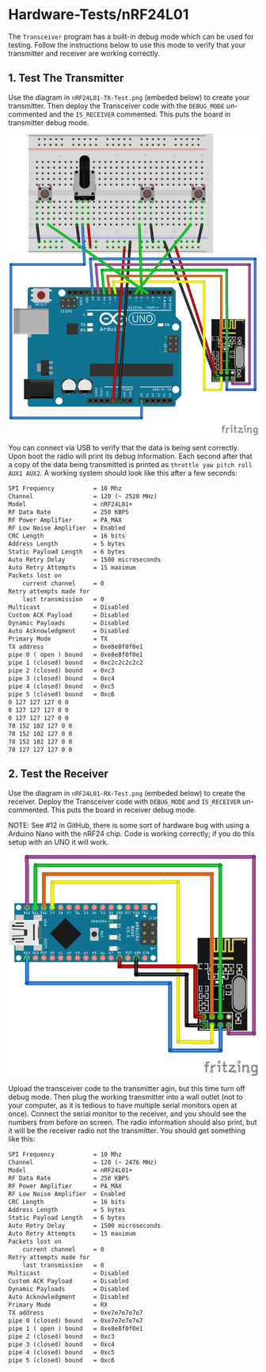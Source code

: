 # Hardware-Tests/nRF24L01

The ```Transceiver``` program has a built-in debug mode which can be used for testing. Follow the instructions below to use this mode to verify that your transmitter and receiver are working correctly.

## 1. Test The Transmitter

Use the diagram in ```nRF24L01-TX-Test.png``` (embeded below) to create your transmitter.
Then deploy the Transceiver code with the ```DEBUG_MODE``` un-commented and the ```IS_RECEIVER``` commented.
This puts the board in transmitter debug mode.

![Wiring Diagram for testing transmission](./nRF24L01-TX-Test.png)

You can connect via USB to verify that the data is being sent correctly.
Upon boot the radio will print its debug information.
Each second after that a copy of the data being transmitted is printed as ```throttle yaw pitch roll AUX1 AUX2```.
A working system should look like this after a few seconds:

```plaintext
SPI Frequency           = 10 Mhz
Channel                 = 120 (~ 2520 MHz)
Model                   = nRF24L01+
RF Data Rate            = 250 KBPS
RF Power Amplifier      = PA_MAX
RF Low Noise Amplifier  = Enabled
CRC Length              = 16 bits
Address Length          = 5 bytes
Static Payload Length   = 6 bytes
Auto Retry Delay        = 1500 microseconds
Auto Retry Attempts     = 15 maximum
Packets lost on
    current channel     = 0
Retry attempts made for
    last transmission   = 0
Multicast               = Disabled
Custom ACK Payload      = Disabled
Dynamic Payloads        = Disabled
Auto Acknowledgment     = Disabled
Primary Mode            = TX
TX address              = 0xe8e8f0f0e1
pipe 0 ( open ) bound   = 0xe8e8f0f0e1
pipe 1 (closed) bound   = 0xc2c2c2c2c2
pipe 2 (closed) bound   = 0xc3
pipe 3 (closed) bound   = 0xc4
pipe 4 (closed) bound   = 0xc5
pipe 5 (closed) bound   = 0xc6
0 127 127 127 0 0
0 127 127 127 0 0
0 127 127 127 0 0
78 152 102 127 0 0
78 152 102 127 0 0
78 152 102 127 0 0
78 127 127 127 0 0
```

## 2. Test the Receiver

Use the diagram in ```nRF24L01-RX-Test.png``` (embeded below) to create the receiver.
Deploy the Transceiver code with ```DEBUG_MODE``` and ```IS_RECEIVER``` un-commented.
This puts the board in receiver debug mode.

NOTE: See #12 in GitHub, there is some sort of hardware bug with using a Arduino Nano with the nRF24 chip.
Code is working correctly; if you do this setup with an UNO it will work.

![Wiring Diagram for testing receiving](./nRF24L01-RX-Test.png)

Upload the transceiver code to the transmitter agin, but this time turn off debug mode.
Then plug the working transmitter into a wall outlet (not to your computer, as it is tedious to have multiple serial monitors open at once).
Connect the serial monitor to the receiver, and you should see the numbers from before on screen.
The radio information should also print, but it will be the receiver radio not the transmitter.
You should get something like this:

```plaintext
SPI Frequency           = 10 Mhz
Channel                 = 120 (~ 2476 MHz)
Model                   = nRF24L01+
RF Data Rate            = 250 KBPS
RF Power Amplifier      = PA_MAX
RF Low Noise Amplifier  = Enabled
CRC Length              = 16 bits
Address Length          = 5 bytes
Static Payload Length   = 6 bytes
Auto Retry Delay        = 1500 microseconds
Auto Retry Attempts     = 15 maximum
Packets lost on
    current channel     = 0
Retry attempts made for
    last transmission   = 0
Multicast               = Disabled
Custom ACK Payload      = Disabled
Dynamic Payloads        = Disabled
Auto Acknowledgment     = Disabled
Primary Mode            = RX
TX address              = 0xe7e7e7e7e7
pipe 0 (closed) bound   = 0xe7e7e7e7e7
pipe 1 ( open ) bound   = 0xe8e8f0f0e1
pipe 2 (closed) bound   = 0xc3
pipe 3 (closed) bound   = 0xc4
pipe 4 (closed) bound   = 0xc5
pipe 5 (closed) bound   = 0xc6
```
